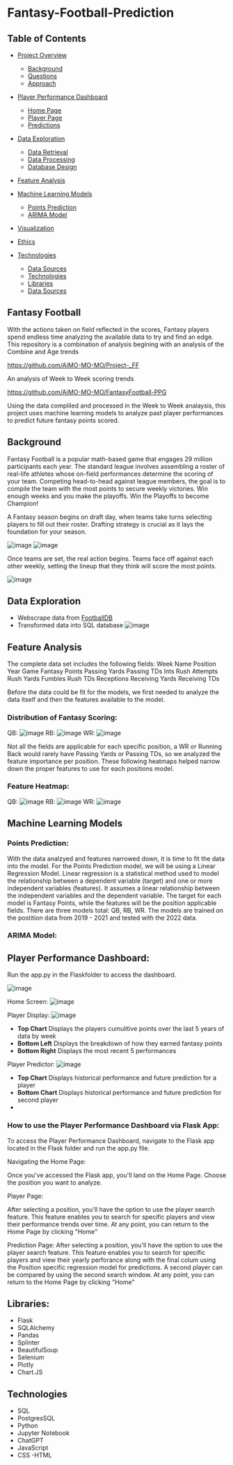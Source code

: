 # Fantasy-Football-Prediction



## Table of Contents
- [Project Overview](#OverviewProject)   
  * [Background](#Background)
  * [Questions](#Questions)
  * [Approach](#Approach)
- [Player Performance Dashboard](#dash)
  * [Home Page](#retrieval)
  * [Player Page](#processing)
  * [Predictions](#db)
- [Data Exploration](#DataExp)
  * [Data Retrieval](#retrieval)
  * [Data Processing](#processing)
  * [Database Design](#db)
- [Feature Analysis](#Analysis)
  
- [Machine Learning Models](#ML)
  * [Points Prediction](#PointsPrediction)
  * [ARIMA Model](#ARIMA)
- [Visualization](#visual)
- [Ethics](#ethics)
- [Technologies](#Technologies)
  * [Data Sources](#db)
  * [Technologies](#retrieval)
  * [Libraries](#processing)
  - [Data Sources](#Resources)
 
## <a name="OverviewProject"></a> Fantasy Football
With the actions taken on field reflected in the scores, Fantasy players spend endless time analyzing the available data to try and find an edge. This repository is a combination of analysis begining with an analysis of the Combine and Age trends

https://github.com/AiMO-MO-MO/Project-_FF

An analysis of Week to Week scoring trends

https://github.com/AiMO-MO-MO/FantasyFootball-PPG

Using the data compliled and processed in the Week to Week analaysis, this project uses machine learning models to analyze past player performances to predict future fantasy points scored.

## Background
Fantasy Football is a popular math-based game that engages 29 million participants each year. The standard league involves assembling a roster of real-life athletes whose on-field performances determine the scoring of your team. Competing head-to-head against league members, the goal is to compile the team with the most points to secure weekly victories. Win enough weeks and you make the playoffs. Win the Playoffs to become Champion!

A Fantasy season begins on draft day, when teams take turns selecting players to fill out their roster. Drafting strategy is crucial as it lays the foundation for your season.

![image](https://github.com/AiMO-MO-MO/Project-_FF/assets/130156500/4e46c4ce-04de-4256-8c28-52c78dd4570c)
![image](https://github.com/AiMO-MO-MO/Project-_FF/assets/130156500/6da89ae8-59e2-47b4-b084-566f3587e3b3)

Once teams are set, the real action begins. Teams face off against each other weekly, setting the lineup that they think will score the most points.

![image](https://github.com/AiMO-MO-MO/Project-_FF/assets/130156500/b2f8edc9-8a4f-4e20-ad5d-cd43a37c4b30)

## <a name="DataExp"></a> Data Exploration
- Webscrape data from
  [FootballDB](https://www.footballdb.com/fantasy-football/index.html?pos=RB&yr=2023&wk=%7Bx%7D&key=b6406b7aea3872d5bb677f064673c57f%27)
- Transformed data into SQL database
  ![image](https://github.com/AiMO-MO-MO/Fantasy-Football-Prediction/assets/130156500/9d5bec3d-3b7e-4dd2-8471-3c0fc0d425df)


## <a name="Analysis"></a> Feature Analysis
The complete data set includes the following fields: 
Week
Name
Position
Year
Game
Fantasy Points
Passing Yards
Passing TDs
Ints
Rush Attempts
Rush Yards
Fumbles
Rush TDs
Receptions
Receiving Yards
Receiving TDs

Before the data could be fit for the models, we first needed to analyze the data itself and then the features available to the model.

### Distribution of Fantasy Scoring:
QB:
![image](https://github.com/AiMO-MO-MO/Fantasy-Football-Prediction/assets/130156500/cad82f3f-a235-4be6-a88f-c004f623968e)
RB:
![image](https://github.com/AiMO-MO-MO/Fantasy-Football-Prediction/assets/130156500/c80f259c-9f0c-4ee1-86e0-7da0e992d264)
WR:
![image](https://github.com/AiMO-MO-MO/Fantasy-Football-Prediction/assets/130156500/f8a48a15-6bcb-49c8-b2da-acee8952746b)


Not all the fields are applicable for each specific position, a WR or Running Back would rarely have Passing Yards or Passing TDs, so we analyzed the feature importance per position. These following heatmaps helped narrow down the proper features to use for each positions model.

### Feature Heatmap:
QB:
![image](https://github.com/AiMO-MO-MO/Fantasy-Football-Prediction/assets/130156500/0be5dc11-83d0-4c02-8266-1702805f9377)
RB:
![image](https://github.com/AiMO-MO-MO/Fantasy-Football-Prediction/assets/130156500/6a072efc-e0cb-4efb-b337-d418cf36c1ce)
WR:
![image](https://github.com/AiMO-MO-MO/Fantasy-Football-Prediction/assets/130156500/af82a288-26ed-44af-bd7e-442e019283d2)

## <a name="ML"></a> Machine Learning Models
### <a name="PointsPrediction"></a> Points Prediction:
With the data analzyed and features narrowed down, it is time to fit the data into the model. For the Points Prediction model, we will be using a Linear Regression Model. Linear regression is a statistical method used to model the relationship between a dependent variable (target) and one or more independent variables (features). It assumes a linear relationship between the independent variables and the dependent variable. The target for each model is Fantasy Points, while the features will be the position applicable fields. There are three models total: QB, RB, WR. The models are trained on the postition data from 2019 - 2021 and tested with the 2022 data. 

### <a name="ARIMA"></a> ARIMA Model:

## <a name="dash"></a> Player Performance Dashboard:
Run the app.py in the Flaskfolder to access the dashboard. 

![image](https://github.com/AiMO-MO-MO/FantasyFootball-PPG/assets/130156500/5f394854-4c5a-4f82-b322-4c432e4fe845)

Home Screen:
![image](https://github.com/AiMO-MO-MO/FantasyFootball-PPG/assets/130156500/43276b0f-fbf6-4d03-b207-68e72801c5a6)

Player Display:
![image](https://github.com/AiMO-MO-MO/FantasyFootball-PPG/assets/130156500/33b28202-f813-4202-a99f-dfc5867654ba)

- **Top Chart** Displays the players cumulitive points over the last 5 years of data by week
- **Bottom Left** Displays the breakdown of how they earned fantasy points
- **Bottom Right** Displays the most recent 5 performances

Player Predictor:
![image](https://github.com/AiMO-MO-MO/Fantasy-Football-Prediction/assets/130156500/4f406f5f-a319-415d-9fc4-b0ff71d662bb)
- **Top Chart** Displays historical performance and future prediction for a player
- **Bottom Chart** Displays historical performance and future prediction for second player
- 
### How to use the Player Performance Dashboard via Flask App: 


To access the Player Performance Dashboard, navigate to the Flask app located in the Flask folder and run the app.py file.

Navigating the Home Page:

Once you've accessed the Flask app, you'll land on the Home Page. Choose the position you want to analyze.

Player Page:

After selecting a position, you'll have the option to use the player search feature. This feature enables you to search for specific players and view their performance trends over time.
At any point, you can return to the Home Page by clicking "Home"

Prediction Page:
After selecting a position, you'll have the option to use the player search feature. This feature enables you to search for specific players and view their yearly perforance along with the final colum using the Position specific regression model for predictions. A second player can be compared by using the second search window.
At any point, you can return to the Home Page by clicking "Home"

## <a name="Libraries"></a> Libraries:
- Flask
- SQLAlchemy 
- Pandas 
- Splinter
- BeautifulSoup
- Selenium
- Plotly
- Chart.JS

## <a name="Tech"></a> Technologies
- SQL 
- PostgresSQL
- Python 
- Jupyter Notebook 
- ChatGPT
- JavaScript
- CSS
-HTML
